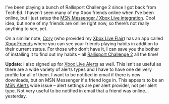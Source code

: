 I’ve been playing a bunch of Rallisport Challenge 2 since I got back
from Tech·Ed. I haven’t seen
many of my Xbox friends online when I’ve been online, but I just setup
the [MSN Messenger / Xbox Live
integration](http://www.xbox.com/en-us/live/about/features-messenger.htm).
Cool idea, but none of my friends are online right now, so there’s not
really anything to see, yet. 

On a similar note, [Cory](http://www.addressof.com/blog/) (who
provided my [Xbox Live
Flair](http://devhawk.net/themes/devhawk/images/gamertag.gif)) has an
app called [Xbox Friends](http://www.xboxfriends.com/xboxfriends.aspx)
where you can see your friends playing habits in addition to their
current status. For those who don’t have it, I can save you the bother
of installing it to find out my habits – all [Rallisport Challenge
2](http://www.xbox.com/en-us/rallisportchallenge2/default.htm) all the
time!

**Update**: I also signed up for [Xbox Live
Alerts](http://www.xbox.com/en-us/alerts/alertsintro.htm) as well. This
isn’t as useful as there are a wide variety of alerts types and I have
to have one delivery profile for all of them. I want to be notified in
email if there is new downloads, but on MSN Messenger if a friend logs
in. This appears to be an [MSN Alerts](http://alerts.msn.com) wide issue
– alert settings are per alert provider, not per alert type. Not very
useful to be notified in email that a friend was
online…yesterday.
